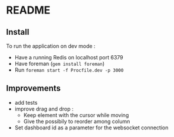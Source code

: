 # README

## Install

To run the application on dev mode :

*   Have a running Redis on localhost port 6379
*   Have foreman (`gem install foreman`)
*   Run `foreman start -f Procfile.dev -p 3000`

## Improvements

*   add tests
*   improve drag and drop :
    *   Keep element with the cursor while moving
    *   Give the possibily to reorder among column
*   Set dashboard id as a parameter for the websocket connection
